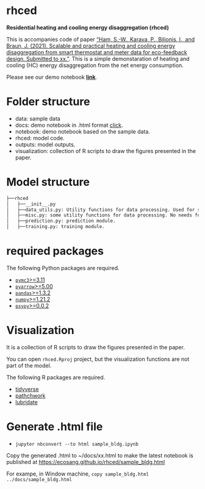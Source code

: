 # rhced

**Residential heating and cooling energy disaggregation (rhced)**

This is accompanies code of paper [“Ham, S.-W., Karava, P., Bilionis, I., and Braun, J. (2021). Scalable and practical heating and cooling energy disaggregation from smart thermostat and meter data for eco-feedback design. Submitted to xx.”](https://dx.doi.org/). This is a simple demonstaration of heating and cooling (HC) energy disaggregation from the net energy consumption. 

Please see our demo notebook **[link](https://ecosang.github.io/rhced/sample_bldg.html)**. 

# Folder structure

- data: sample data
- docs: demo notebook in .html format [click](https://ecosang.github.io/rhced/sample_bldg.html).
- notebook: demo notebook based on the sample data.
- rhced: model code.
- outputs: model outputs.
- visualization: collection of R scripts to draw the figures presented in the paper.

# Model structure

```bash
├──rhced
│   ├──__init__.py
│   ├──data_utils.py: Utility functions for data processing. Used for sample data demo. 
│   ├──misc.py: some utility functions for data processing. No needs for sample data demo.
│   ├──prediction.py: prediction module.
│   ├──training.py: training module.
```

# required packages
The following Python packages are required.
- [`pymc3`>=3.11](https://github.com/pymc-devs/pymc3#installation)
- [`pyarrow`>=5.00](https://arrow.apache.org/docs/python/install.html)
- [`pandas`>=1.3.2](https://pandas.pydata.org/)
- [`numpy`>=1.21.2](https://numpy.org/)
- [`psypy`>=0.0.2](https://pypi.org/project/psypy/)

# Visualization

It is a collection of R scripts to draw the figures presented in the paper. 

You can open `rhced.Rproj` project, but the visualization functions are not part of the model.

The following R packages are required.

- [tidyverse](https://www.tidyverse.org/)
- [pathchwork](https://patchwork.data-imaginist.com/)
- [lubridate](https://lubridate.tidyverse.org/)

# Generate .html file

- `jupyter nbconvert --to html sample_bldg.ipynb`

Copy the generated .html to ~/docs/xx.html to make the latest notebook is published at https://ecosang.github.io/rhced/sample_bldg.html 

For exampe, in Window machine, `copy sample_bldg.html ../docs/sample_bldg.html`
